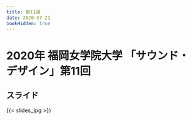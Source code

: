 ```yaml
---
title: 第11週
date: 2020-07-21
bookHidden: true
---
```



# 2020年 福岡女学院大学 「サウンド・デザイン」第11回


## スライド

{{< slides_jpg >}}


